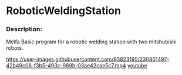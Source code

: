 # RoboticWeldingStation

### Description:
Melfa Basic program for a robotic welding station with two mitshubishi robots.

https://user-images.githubusercontent.com/93823195/230801497-42b49c08-f3b5-493c-969b-03ae42cae5c7.mp4
[youtube](https://youtu.be/sGBa_IR3Ifc)
